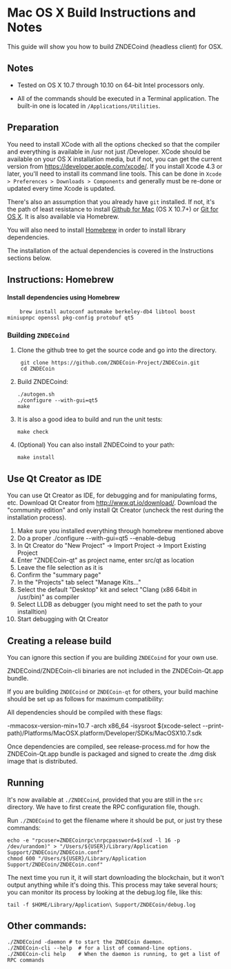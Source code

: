 Mac OS X Build Instructions and Notes
====================================
This guide will show you how to build ZNDECoind (headless client) for OSX.

Notes
-----

* Tested on OS X 10.7 through 10.10 on 64-bit Intel processors only.

* All of the commands should be executed in a Terminal application. The
built-in one is located in `/Applications/Utilities`.

Preparation
-----------

You need to install XCode with all the options checked so that the compiler
and everything is available in /usr not just /Developer. XCode should be
available on your OS X installation media, but if not, you can get the
current version from https://developer.apple.com/xcode/. If you install
Xcode 4.3 or later, you'll need to install its command line tools. This can
be done in `Xcode > Preferences > Downloads > Components` and generally must
be re-done or updated every time Xcode is updated.

There's also an assumption that you already have `git` installed. If
not, it's the path of least resistance to install [Github for Mac](https://mac.github.com/)
(OS X 10.7+) or
[Git for OS X](https://code.google.com/p/git-osx-installer/). It is also
available via Homebrew.

You will also need to install [Homebrew](http://brew.sh) in order to install library
dependencies.

The installation of the actual dependencies is covered in the Instructions
sections below.

Instructions: Homebrew
----------------------

#### Install dependencies using Homebrew

        brew install autoconf automake berkeley-db4 libtool boost miniupnpc openssl pkg-config protobuf qt5

### Building `ZNDECoind`

1. Clone the github tree to get the source code and go into the directory.

        git clone https://github.com/ZNDECoin-Project/ZNDECoin.git
        cd ZNDECoin

2.  Build ZNDECoind:

        ./autogen.sh
        ./configure --with-gui=qt5
        make

3.  It is also a good idea to build and run the unit tests:

        make check

4.  (Optional) You can also install ZNDECoind to your path:

        make install

Use Qt Creator as IDE
------------------------
You can use Qt Creator as IDE, for debugging and for manipulating forms, etc.
Download Qt Creator from http://www.qt.io/download/. Download the "community edition" and only install Qt Creator (uncheck the rest during the installation process).

1. Make sure you installed everything through homebrew mentioned above
2. Do a proper ./configure --with-gui=qt5 --enable-debug
3. In Qt Creator do "New Project" -> Import Project -> Import Existing Project
4. Enter "ZNDECoin-qt" as project name, enter src/qt as location
5. Leave the file selection as it is
6. Confirm the "summary page"
7. In the "Projects" tab select "Manage Kits..."
8. Select the default "Desktop" kit and select "Clang (x86 64bit in /usr/bin)" as compiler
9. Select LLDB as debugger (you might need to set the path to your installtion)
10. Start debugging with Qt Creator

Creating a release build
------------------------
You can ignore this section if you are building `ZNDECoind` for your own use.

ZNDECoind/ZNDECoin-cli binaries are not included in the ZNDECoin-Qt.app bundle.

If you are building `ZNDECoind` or `ZNDECoin-qt` for others, your build machine should be set up
as follows for maximum compatibility:

All dependencies should be compiled with these flags:

 -mmacosx-version-min=10.7
 -arch x86_64
 -isysroot $(xcode-select --print-path)/Platforms/MacOSX.platform/Developer/SDKs/MacOSX10.7.sdk

Once dependencies are compiled, see release-process.md for how the ZNDECoin-Qt.app
bundle is packaged and signed to create the .dmg disk image that is distributed.

Running
-------

It's now available at `./ZNDECoind`, provided that you are still in the `src`
directory. We have to first create the RPC configuration file, though.

Run `./ZNDECoind` to get the filename where it should be put, or just try these
commands:

    echo -e "rpcuser=ZNDECoinrpc\nrpcpassword=$(xxd -l 16 -p /dev/urandom)" > "/Users/${USER}/Library/Application Support/ZNDECoin/ZNDECoin.conf"
    chmod 600 "/Users/${USER}/Library/Application Support/ZNDECoin/ZNDECoin.conf"

The next time you run it, it will start downloading the blockchain, but it won't
output anything while it's doing this. This process may take several hours;
you can monitor its process by looking at the debug.log file, like this:

    tail -f $HOME/Library/Application\ Support/ZNDECoin/debug.log

Other commands:
-------

    ./ZNDECoind -daemon # to start the ZNDECoin daemon.
    ./ZNDECoin-cli --help  # for a list of command-line options.
    ./ZNDECoin-cli help    # When the daemon is running, to get a list of RPC commands
